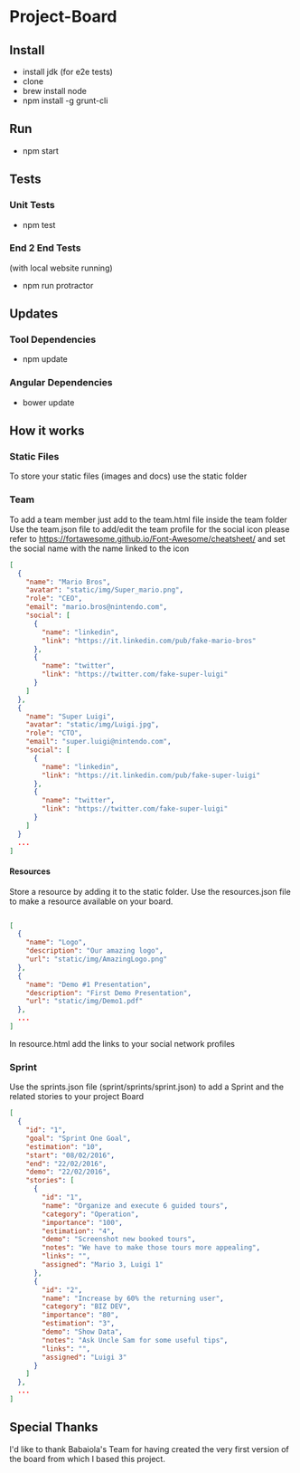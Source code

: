 # Project-Board

## Install

- install jdk (for e2e tests)
- clone
- brew install node
- npm install -g grunt-cli

## Run

- npm start

## Tests

### Unit Tests

- npm test

### End 2 End Tests

(with local website running)
- npm run protractor

## Updates

### Tool Dependencies

- npm update

### Angular Dependencies

- bower update


## How it works

### Static Files

To store your static files (images and docs) use the static folder

### Team

To add a team member just add to the team.html file inside the team folder
Use the team.json file to add/edit the team profile
for the social icon please refer to https://fortawesome.github.io/Font-Awesome/cheatsheet/ and set the social name with the name linked to the icon
```json
[
  {
    "name": "Mario Bros",
    "avatar": "static/img/Super_mario.png",
    "role": "CEO",
    "email": "mario.bros@nintendo.com",
    "social": [
      {
        "name": "linkedin",
        "link": "https://it.linkedin.com/pub/fake-mario-bros"
      },
      {
        "name": "twitter",
        "link": "https://twitter.com/fake-super-luigi"
      }
    ]
  },
  {
    "name": "Super Luigi",
    "avatar": "static/img/Luigi.jpg",
    "role": "CTO",
    "email": "super.luigi@nintendo.com",
    "social": [
      {
        "name": "linkedin",
        "link": "https://it.linkedin.com/pub/fake-super-luigi"
      },
      {
        "name": "twitter",
        "link": "https://twitter.com/fake-super-luigi"
      }
    ]
  }
  ...
]

```

#### Resources

Store a resource by adding it to the static folder.
Use the resources.json file to make a resource available on your board.

```json

[
  {
    "name": "Logo",
    "description": "Our amazing logo",
    "url": "static/img/AmazingLogo.png"
  },
  {
    "name": "Demo #1 Presentation",
    "description": "First Demo Presentation",
    "url": "static/img/Demo1.pdf"
  },
  ...
]
```
In resource.html add the links to your social network profiles

### Sprint

Use the sprints.json file (sprint/sprints/sprint.json) to add a Sprint
and the related stories to your project Board

```json
[
  {
    "id": "1",
    "goal": "Sprint One Goal",
    "estimation": "10",
    "start": "08/02/2016",
    "end": "22/02/2016",
    "demo": "22/02/2016",
    "stories": [
      {
        "id": "1",
        "name": "Organize and execute 6 guided tours",
        "category": "Operation",
        "importance": "100",
        "estimation": "4",
        "demo": "Screenshot new booked tours",
        "notes": "We have to make those tours more appealing",
        "links": "",
        "assigned": "Mario 3, Luigi 1"
      },
      {
        "id": "2",
        "name": "Increase by 60% the returning user",
        "category": "BIZ DEV",
        "importance": "80",
        "estimation": "3",
        "demo": "Show Data",
        "notes": "Ask Uncle Sam for some useful tips",
        "links": "",
        "assigned": "Luigi 3"
      }
    ]
  },
  ...
]
```

## Special Thanks

I'd like to thank Babaiola's Team for having created the very first version of the board from which I based this project.
